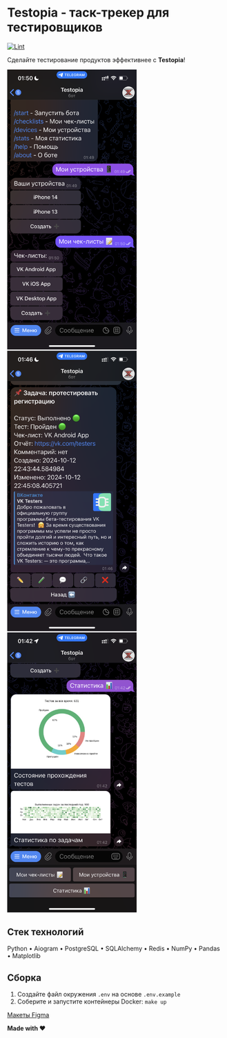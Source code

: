 # Testopia - таск-трекер для тестировщиков

[![Lint](https://github.com/everysoftware/testopia/actions/workflows/ci.yml/badge.svg)](https://github.com/everysoftware/testopia/actions/workflows/ci.yml)

Сделайте тестирование продуктов эффективнее с **Testopia**!

<img src="/assets/checklists.PNG" width="300" alt=""/><img src="/assets/task.PNG" width="300" alt=""/><img src="/assets/stats.PNG" width="300" alt=""/>


## Стек технологий

Python • Aiogram • PostgreSQL • SQLAlchemy • Redis • NumPy • Pandas • Matplotlib

## Сборка

1. Создайте файл окружения `.env` на основе `.env.example`
2. Соберите и запустите контейнеры Docker: `make up`

[Макеты Figma](https://www.figma.com/file/iJ7SMg6DCuCaDhNlieh3kd/Untitled?type=design&node-id=0-1&mode=design)

**Made with ❤️**
